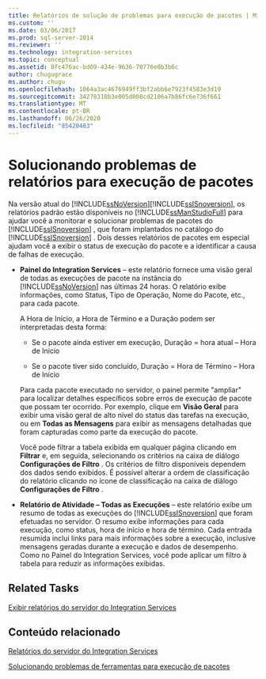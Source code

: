 ```yaml
---
title: Relatórios de solução de problemas para execução de pacotes | Microsoft Docs
ms.custom: ''
ms.date: 03/06/2017
ms.prod: sql-server-2014
ms.reviewer: ''
ms.technology: integration-services
ms.topic: conceptual
ms.assetid: 8fc476ac-bd69-434e-9636-70776e0b3b6c
author: chugugrace
ms.author: chugu
ms.openlocfilehash: 1064a3ac4676949ff3bf2abb6e7923f4583e3d19
ms.sourcegitcommit: 34278310b3e005d008cd2106a7b86fc6e736f661
ms.translationtype: MT
ms.contentlocale: pt-BR
ms.lasthandoff: 06/26/2020
ms.locfileid: "85420483"
---
```

# <a name="troubleshooting-reports-for-package-execution"></a>Solucionando problemas de relatórios para execução de pacotes
  Na versão atual do [!INCLUDE[ssNoVersion](../../includes/ssnoversion-md.md)][!INCLUDE[ssISnoversion](../../includes/ssisnoversion-md.md)], os relatórios padrão estão disponíveis no [!INCLUDE[ssManStudioFull](../../includes/ssmanstudiofull-md.md)] para ajudar você a monitorar e solucionar problemas de pacotes do [!INCLUDE[ssISnoversion](../../includes/ssisnoversion-md.md)] , que foram implantados no catálogo do [!INCLUDE[ssISnoversion](../../includes/ssisnoversion-md.md)] . Dois desses relatórios de pacotes em especial ajudam você a exibir o status de execução do pacote e a identificar a causa de falhas de execução.  
  
-   **Painel do Integration Services** – este relatório fornece uma visão geral de todas as execuções de pacote na instância do [!INCLUDE[ssNoVersion](../../includes/ssnoversion-md.md)] nas últimas 24 horas. O relatório exibe informações, como Status, Tipo de Operação, Nome do Pacote, etc., para cada pacote.  
  
     A Hora de Início, a Hora de Término e a Duração podem ser interpretadas desta forma:  
  
    -   Se o pacote ainda estiver em execução, Duração = hora atual – Hora de Início  
  
    -   Se o pacote tiver sido concluído, Duração = Hora de Término – Hora de Início  
  
     Para cada pacote executado no servidor, o painel permite "ampliar" para localizar detalhes específicos sobre erros de execução de pacote que possam ter ocorrido. Por exemplo, clique em **Visão Geral** para exibir uma visão geral de alto nível do status das tarefas na execução, ou em **Todas as Mensagens** para exibir as mensagens detalhadas que foram capturadas como parte da execução do pacote.  
  
     Você pode filtrar a tabela exibida em qualquer página clicando em **Filtrar** e, em seguida, selecionando os critérios na caixa de diálogo **Configurações de Filtro** . Os critérios de filtro disponíveis dependem dos dados sendo exibidos. É possível alterar a ordem de classificação do relatório clicando no ícone de classificação na caixa de diálogo **Configurações de Filtro** .  
  
-   **Relatório de Atividade – Todas as Execuções** – este relatório exibe um resumo de todas as execuções do [!INCLUDE[ssISnoversion](../../includes/ssisnoversion-md.md)] que foram efetuadas no servidor. O resumo exibe informações para cada execução, como status, hora de início e hora de término. Cada entrada resumida inclui links para mais informações sobre a execução, inclusive mensagens geradas durante a execução e dados de desempenho. Como no Painel do Integration Services, você pode aplicar um filtro à tabela para reduzir as informações exibidas.  
  
## <a name="related-tasks"></a>Related Tasks  
 [Exibir relatórios do servidor do Integration Services](../view-reports-for-the-integration-services-server.md)  
  
## <a name="related-content"></a>Conteúdo relacionado  
 [Relatórios do servidor do Integration Services](../reports-for-the-integration-services-server.md)  
  
 [Solucionando problemas de ferramentas para execução de pacotes](troubleshooting-tools-for-package-execution.md)  
  
  
